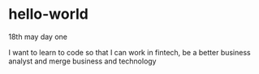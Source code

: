 # hello-world
18th may day one

I want to learn to code so that I can work in fintech, be a better business analyst and merge business and technology
